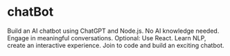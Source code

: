# chatBot
Build an AI chatbot using ChatGPT and Node.js. No AI knowledge needed. Engage in meaningful conversations. Optional: Use React. Learn NLP, create an interactive experience. Join to code and build an exciting chatbot.
